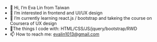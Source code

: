 - 👋 Hi, I’m Eva Lin from Taiwan
- 👀 I’m interested in frontend and UI/UX design
- 🌱 I’m currently learning react.js / bootstrap and takeing the course on Coursera of UX design
- :loudspeaker:The things I code with: HTML/CSS/JS/jquery/bootstrap/RWD
- 📫 How to reach me: evalin1013@gmail.com

<!---
01hana/01hana is a ✨ special ✨ repository because its `README.md` (this file) appears on your GitHub profile.
You can click the Preview link to take a look at your changes.
--->
